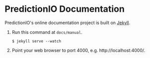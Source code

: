 PredictionIO Documentation
======================

PredictionIO's online documentation project is built on [Jekyll](http://jekyllrb.com/).

1.  Run this command at `docs/manual`.
    ```
    $ jekyll serve --watch
    ```

2.  Point your web browser to port 4000, e.g. http://localhost:4000/.
